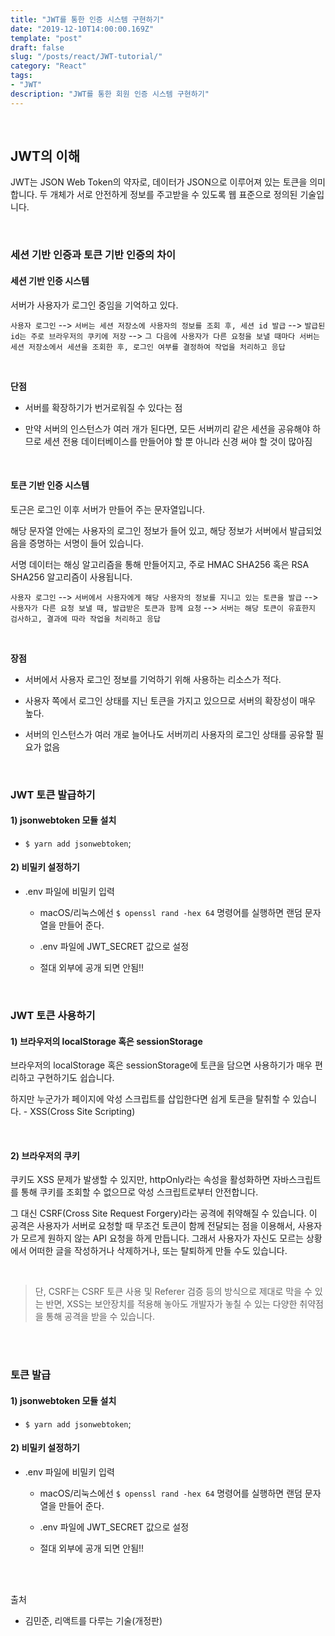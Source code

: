 ```yaml
---
title: "JWT를 통한 인증 시스템 구현하기"
date: "2019-12-10T14:00:00.169Z"
template: "post"
draft: false
slug: "/posts/react/JWT-tutorial/"
category: "React"
tags:
- "JWT"
description: "JWT를 통한 회원 인증 시스템 구현하기"
---
```


<br>

## JWT의 이해

JWT는 JSON Web Token의 약자로, 데이터가 JSON으로 이루어져 있는 토큰을 의미합니다. 두 개체가 서로 안전하게 정보를 주고받을 수 있도록 웹 표준으로 정의된 기술입니다.

<br>

### 세션 기반 인증과 토큰 기반 인증의 차이

#### 세션 기반 인증 시스템

서버가 사용자가 로그인 중임을 기억하고 있다.

`사용자 로그인` --> `서버는 세션 저장소에 사용자의 정보를 조회 후, 세션 id 발급` --> `발급된 id는 주로 브라우저의 쿠키에 저장` --> `그 다음에 사용자가 다른 요청을 보낼 때마다 서버는 세션 저장소에서 세션을 조회한 후, 로그인 여부를 결정하여 작업을 처리하고 응답`

<br>

**단점**

- 서버를 확장하기가 번거로워질 수 있다는 점

- 만약 서버의 인스턴스가 여러 개가 된다면, 모든 서버끼리 같은 세션을 공유해야 하므로 세션 전용 데이터베이스를 만들어야 할 뿐 아니라 신경 써야 할 것이 많아짐

<br>

#### 토큰 기반 인증 시스템

토근은 로그인 이후 서버가 만들어 주는 문자열입니다.

해당 문자열 안에는 사용자의 로그인 정보가 들어 있고, 해당 정보가 서버에서 발급되었음을 증명하는 서명이 들어 있습니다.

서명 데이터는 해싱 알고리즘을 통해 만들어지고, 주로 HMAC SHA256 혹은 RSA SHA256 알고리즘이 사용됩니다.

`사용자 로그인` --> `서버에서 사용자에게 해당 사용자의 정보를 지니고 있는 토큰을 발급` --> `사용자가 다른 요청 보낼 때, 발급받은 토큰과 함께 요청` --> `서버는 해당 토큰이 유효한지 검사하고, 결과에 따라 작업을 처리하고 응답`

<br>

**장점**

- 서버에서 사용자 로그인 정보를 기억하기 위해 사용하는 리소스가 적다.

- 사용자 쪽에서 로그인 상태를 지닌 토큰을 가지고 있으므로 서버의 확장성이 매우 높다.

- 서버의 인스턴스가 여러 개로 늘어나도 서버끼리 사용자의 로그인 상태를 공유할 필요가 없음

<br>


### JWT 토큰 발급하기

#### 1) jsonwebtoken 모듈 설치

- `$ yarn add jsonwebtoken`;

#### 2) 비밀키 설정하기

- .env 파일에 비밀키 입력

  - macOS/리눅스에선 `$ openssl rand -hex 64` 명령어를 실행하면 랜덤 문자열을 만들어 준다.

  - .env 파일에 JWT_SECRET 값으로 설정

  - 절대 외부에 공개 되면 안됨!!

<br>

### JWT 토큰 사용하기

#### 1) 브라우저의 localStorage 혹은 sessionStorage

브라우저의 localStorage 혹은 sessionStorage에 토큰을 담으면 사용하기가 매우 편리하고 구현하기도 쉽습니다.

하지만 누군가가 페이지에 악성 스크립트를 삽입한다면 쉽게 토큰을 탈취할 수 있습니다. - XSS(Cross Site Scripting)

<br>

#### 2) 브라우저의 쿠키

쿠키도 XSS 문제가 발생할 수 있지만, httpOnly라는 속성을 활성화하면 자바스크립트를 통해 쿠키를 조회할 수 없으므로 악성 스크립트로부터 안전합니다.

그 대신 CSRF(Cross Site Request Forgery)라는 공격에 취약해질 수 있습니다. 이 공격은 사용자가 서버로 요청할 때 무조건 토큰이 함께 전달되는 점을 이용해서, 사용자가 모르게 원하지 않는 API 요청을 하게 만듭니다. 그래서 사용자가 자신도 모르는 상황에서 어떠한 글을 작성하거나 삭제하거나, 또는 탈퇴하게 만들 수도 있습니다.

<br>


> 단, CSRF는 CSRF 토큰 사용 및 Referer 검증 등의 방식으로 제대로 막을 수 있는 반면, XSS는 보안장치를 적용해 놓아도 개발자가 놓칠 수 있는 다양한 취약점을 통해 공격을 받을 수 있습니다.

<br>
<br>

### 토큰 발급

#### 1) jsonwebtoken 모듈 설치

- `$ yarn add jsonwebtoken`;

#### 2) 비밀키 설정하기

- .env 파일에 비밀키 입력

  - macOS/리눅스에선 `$ openssl rand -hex 64` 명령어를 실행하면 랜덤 문자열을 만들어 준다.

  - .env 파일에 JWT_SECRET 값으로 설정

  - 절대 외부에 공개 되면 안됨!!


<br>
<br>

출처
- 김민준, 리액트를 다루는 기술(개정판)
